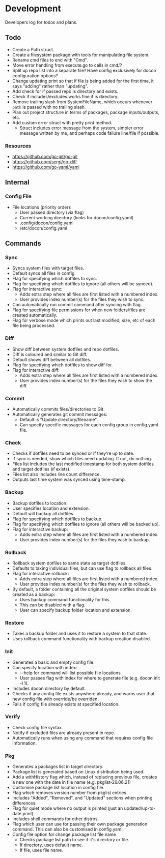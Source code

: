 # Development
Developers log for todos and plans.


## Todo
- Create a Path struct.
- Create a filesystem package with tools for manipulating file system.
- Rename cmd files to end with "Cmd".
- Move error handling from execute.go to calls in cmd/?
- Split up repo list into a separate file? Have config exclusively for docon configuration options?
- Change updating print so that if file is being added for the first time, it says "adding" rather than "updating".
- Add check for if passed repo is directory and exists.
- Check if includes/excludes works fine if is directory.
- Remove trailing slash from SystemFileName, which occurs whenever `path` is passed with no trailing slash.
- Plan out project structure in terms of packages, package inputs/outputs, etc.
- Add custom error struct with pretty print method.
  - Struct includes error message from the system, simpler error message written by me, and perhaps code failure line/file if possible.

### Resources
- https://github.com/go-git/go-git
- https://github.com/sergi/go-diff
- https://github.com/go-yaml/yaml


## Internal
### Config File
- File locations (priority order):
  - User passed directory (via flag)
  - Current working directory (looks for docon/config.yaml)
  - .config/docon/config.yaml
  - /etc/docon/config.yaml


## Commands
### Sync
- Syncs system files with target files.
- Default syncs all files in config.
- Flag for specifying which dotfiles to sync.
- Flag for specifying which dotfiles to ignore (all others will be synced).
- Flag for interactive sync:
  - Adds extra step where all files are first listed with a numbered index.
  - User provides index number(s) for the files they wish to sync.
- Can automatically run commit command after syncing with flag.
- Flag for specifying file permissions for when new folders/files are created automatically.
- Flag for verbose mode which prints out last modified, size, etc of each file being processed.


### Diff
- Show diff between system dotfiles and repo dotfiles.
- Diff is coloured and similar to Git diff.
- Default shows diff between all dotfiles.
- Flag for specifying which dotfiles to show diff for.
- Flag for interactive diff:
  - Adds extra step where all files are first listed with a numbered index.
  - User provides index number(s) for the files they wish to show the diff.

### Commit
- Automatically commits files/directories to Git.
- Automatically generates git commit messages:
  - Default is "Update directory/filename".
  - Can specify specific messages for each config group in config.yaml file.

### Check
- Checks if dotfiles need to be synced or if they're up to date.
- If sync is needed, show which files need updating. If not, do nothing.
- Files list includes the last modified timestamp for both system dotfiles and target dotfiles (if exists).
- Files list also includes line count difference.
- Outputs last time system was synced using time-stamp.

### Backup
- Backup dotfiles to location.
- User specifies location and extension.
- Default will backup all dotfiles.
- Flag for specifying which dotfiles to backup.
- Flag for specifying which dotfiles to ignore (all others will be backed up).
- Flag for interactive backup:
  - Adds extra step where all files are first listed with a numbered index.
  - User provides index number(s) for the files they wish to backup.

### Rollback
- Rollback system dotfiles to same state as target dotfiles. 
- Defaults to taking individual files, but can use flag to rollback all files.
- Flag for interactive rollback:
  - Adds extra step where all files are first listed with a numbered index.
  - User provides index number(s) for the files they wish to rollback.
- By default, a folder containing all the original system dotfiles should be created as a backup:
  - Uses backup command functionality for this.
  - This can be disabled with a flag.
  - User can specify backup folder location and extension.

### Restore
- Takes a backup folder and uses it to restore a system to that state.
- Uses rollback command functionality with backup creation disabled.

### Init
- Generates a basic and empty config file.
- Can specify location with index:
  - --help for command will list possible file locations.
  - User passes flag with index for where to generate file (e.g. docon init -l 1).
- Includes docon directory by default. 
- Checks if any config file exists anywhere already, and warns user that new config file with override/be overriden.
- Fails if config file already exists at specified location.

### Verify
- Check config file syntax.
- Notify if excluded files are already present in repo.
- Automatically runs when using any command that requires config file information.

### Pkg
- Generates a packages list in target directory.
- Package list is generated based on Linux distribution being used.
- Add a withHistory flag which, instead of replacing previous file, creates a new one with the date in file name (e.g. pkglist-26.06.21)
- Customise package list location in config file.
- Flag which removes version number from pkglist entries.
- Includes "Added", "Removed", and "Updated" sections when printing differences.
- Flag for quiet mode where no output is printed (just an updated/up-to-date print).
- Includes shell commands for other distros.
- Flag which user can use for passing their own package generation command. This can also be customised in config.yaml.
- Config file option for change package list file name
  - Checks package list path to see if it's directory or file.
  - If directory, uses default name.
  - If file, uses file name.
